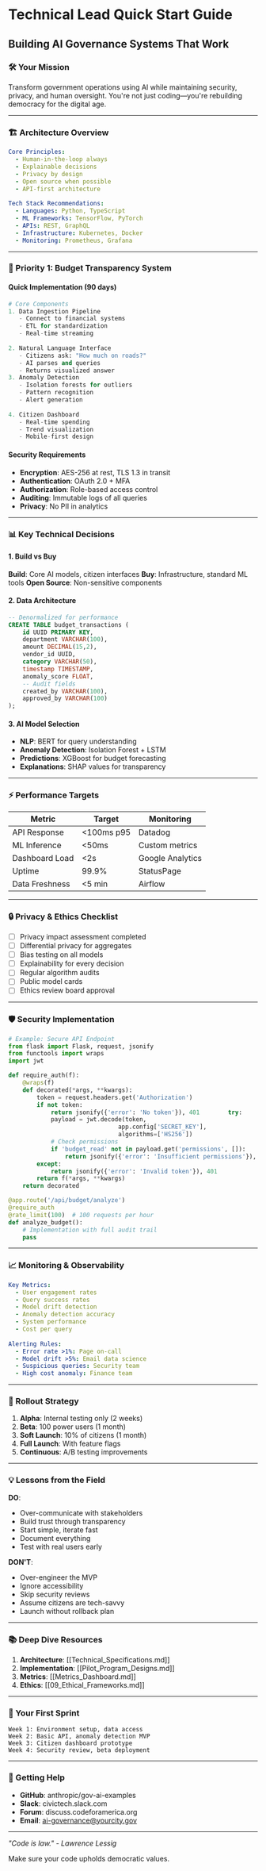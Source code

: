# Technical Lead Quick Start Guide

## Building AI Governance Systems That Work

### 🛠️ Your Mission

Transform government operations using AI while maintaining security, privacy, and human oversight. You're not just coding—you're rebuilding democracy for the digital age.

---

### 🏗️ Architecture Overview

```yaml
Core Principles:
  - Human-in-the-loop always
  - Explainable decisions
  - Privacy by design
  - Open source when possible
  - API-first architecture
  
Tech Stack Recommendations:
  - Languages: Python, TypeScript
  - ML Frameworks: TensorFlow, PyTorch
  - APIs: REST, GraphQL
  - Infrastructure: Kubernetes, Docker
  - Monitoring: Prometheus, Grafana
```

---

### 🚀 Priority 1: Budget Transparency System

#### Quick Implementation (90 days)
```python
# Core Components
1. Data Ingestion Pipeline
   - Connect to financial systems
   - ETL for standardization
   - Real-time streaming
   
2. Natural Language Interface
   - Citizens ask: "How much on roads?"
   - AI parses and queries
   - Returns visualized answer   
3. Anomaly Detection
   - Isolation forests for outliers
   - Pattern recognition
   - Alert generation
   
4. Citizen Dashboard
   - Real-time spending
   - Trend visualization
   - Mobile-first design
```

#### Security Requirements
- **Encryption**: AES-256 at rest, TLS 1.3 in transit
- **Authentication**: OAuth 2.0 + MFA
- **Authorization**: Role-based access control
- **Auditing**: Immutable logs of all queries
- **Privacy**: No PII in analytics

---

### 📊 Key Technical Decisions

#### 1. Build vs Buy
**Build**: Core AI models, citizen interfaces
**Buy**: Infrastructure, standard ML tools
**Open Source**: Non-sensitive components

#### 2. Data Architecture
```sql
-- Denormalized for performance
CREATE TABLE budget_transactions (
    id UUID PRIMARY KEY,
    department VARCHAR(100),
    amount DECIMAL(15,2),
    vendor_id UUID,
    category VARCHAR(50),
    timestamp TIMESTAMP,
    anomaly_score FLOAT,
    -- Audit fields
    created_by VARCHAR(100),
    approved_by VARCHAR(100)
);
```
#### 3. AI Model Selection
- **NLP**: BERT for query understanding
- **Anomaly Detection**: Isolation Forest + LSTM
- **Predictions**: XGBoost for budget forecasting
- **Explanations**: SHAP values for transparency

---

### ⚡ Performance Targets

| Metric | Target | Monitoring |
|--------|--------|------------|
| API Response | <100ms p95 | Datadog |
| ML Inference | <50ms | Custom metrics |
| Dashboard Load | <2s | Google Analytics |
| Uptime | 99.9% | StatusPage |
| Data Freshness | <5 min | Airflow |

---

### 🔒 Privacy & Ethics Checklist

- [ ] Privacy impact assessment completed
- [ ] Differential privacy for aggregates
- [ ] Bias testing on all models
- [ ] Explainability for every decision
- [ ] Regular algorithm audits
- [ ] Public model cards
- [ ] Ethics review board approval

---

### 🛡️ Security Implementation

```python
# Example: Secure API Endpoint
from flask import Flask, request, jsonify
from functools import wraps
import jwt

def require_auth(f):
    @wraps(f)
    def decorated(*args, **kwargs):
        token = request.headers.get('Authorization')
        if not token:
            return jsonify({'error': 'No token'}), 401        try:
            payload = jwt.decode(token, 
                               app.config['SECRET_KEY'],
                               algorithms=['HS256'])
            # Check permissions
            if 'budget_read' not in payload.get('permissions', []):
                return jsonify({'error': 'Insufficient permissions'}), 403
        except:
            return jsonify({'error': 'Invalid token'}), 401
        return f(*args, **kwargs)
    return decorated

@app.route('/api/budget/analyze')
@require_auth
@rate_limit(100)  # 100 requests per hour
def analyze_budget():
    # Implementation with full audit trail
    pass
```

---

### 📈 Monitoring & Observability

```yaml
Key Metrics:
  - User engagement rates
  - Query success rates
  - Model drift detection
  - Anomaly detection accuracy
  - System performance
  - Cost per query
  
Alerting Rules:
  - Error rate >1%: Page on-call
  - Model drift >5%: Email data science
  - Suspicious queries: Security team
  - High cost anomaly: Finance team
```

---

### 🚦 Rollout Strategy

1. **Alpha**: Internal testing only (2 weeks)
2. **Beta**: 100 power users (1 month)
3. **Soft Launch**: 10% of citizens (1 month)
4. **Full Launch**: With feature flags
5. **Continuous**: A/B testing improvements
---

### 💡 Lessons from the Field

**DO**:
- Over-communicate with stakeholders
- Build trust through transparency
- Start simple, iterate fast
- Document everything
- Test with real users early

**DON'T**:
- Over-engineer the MVP
- Ignore accessibility
- Skip security reviews
- Assume citizens are tech-savvy
- Launch without rollback plan

---

### 📚 Deep Dive Resources

1. **Architecture**: [[Technical_Specifications.md]]
2. **Implementation**: [[Pilot_Program_Designs.md]]
3. **Metrics**: [[Metrics_Dashboard.md]]
4. **Ethics**: [[09_Ethical_Frameworks.md]]

---

### 🎯 Your First Sprint

```
Week 1: Environment setup, data access
Week 2: Basic API, anomaly detection MVP
Week 3: Citizen dashboard prototype
Week 4: Security review, beta deployment
```

---

### 🤝 Getting Help

- **GitHub**: anthropic/gov-ai-examples
- **Slack**: civictech.slack.com
- **Forum**: discuss.codeforamerica.org
- **Email**: ai-governance@yourcity.gov

---

*"Code is law." - Lawrence Lessig*

Make sure your code upholds democratic values.